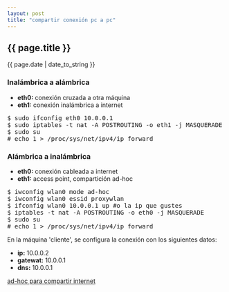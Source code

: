 ```yaml
---
layout: post
title: "compartir conexión pc a pc"
---
```


## {{ page.title }}</h2>
<p class="date">{{ page.date | date_to_string }}</p>

<h3>Inalámbrica a alámbrica</h3>

<ul>
        <li><strong>eth0:</strong> conexión cruzada a otra máquina</li>
        <li><strong>eth1:</strong> conexión inalámbrica a internet</li>
</ul>

<pre class="sh_sh">
$ sudo ifconfig eth0 10.0.0.1
$ sudo iptables -t nat -A POSTROUTING -o eth1 -j MASQUERADE
$ sudo su
# echo 1 > /proc/sys/net/ipv4/ip_forward
</pre>

<h3>Alámbrica a inalámbrica</h3>

<ul>
	<li><strong>eth0:</strong> conexión cableada a internet</li>
	<li><strong>eth1:</strong> access point, compartición ad-hoc</li>
</ul>

<pre class="sh_sh">
$ iwconfig wlan0 mode ad-hoc
$ iwconfig wlan0 essid proxywlan
$ ifconfig wlan0 10.0.0.1 up #o la ip que gustes
$ iptables -t nat -A POSTROUTING -o eth0 -j MASQUERADE
$ sudo su
# echo 1 > /proc/sys/net/ipv4/ip_forward
</pre>

<div class="p">En la máquina 'cliente', se configura la conexión con los siguientes datos:
</div>

<ul>
	<li><strong>ip:</strong> 10.0.0.2</li>
	<li><strong>gatewat:</strong> 10.0.0.1</li>
	<li><strong>dns:</strong> 10.0.0.1</li>
</ul>

<div class="p"><a href="http://mononeurona.org/entries/view/vendaval/20911" target="_blank">ad-hoc para compartir internet</a>
</div>

